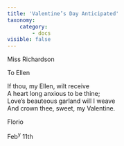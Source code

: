 ```yaml
---
title: 'Valentine’s Day Anticipated'
taxonomy:
    category:
        - docs
visible: false
---
```


<div class="author">Miss Richardson</div>

<span class="title">To Ellen</span>

If thou, my Ellen, wilt receive  
A heart long anxious to be thine;  
Love’s beauteous garland will I weave  
And crown thee, sweet, my Valentine.

Florio

Feb<sup>y</sup> 11th